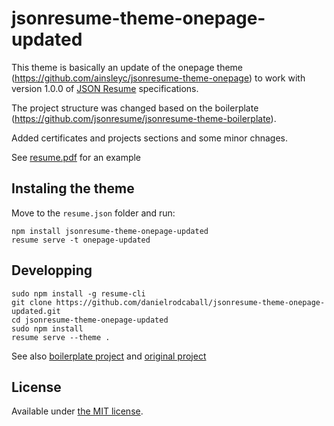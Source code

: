 # jsonresume-theme-onepage-updated

This theme is basically an update of the onepage theme (https://github.com/ainsleyc/jsonresume-theme-onepage) to work with version 1.0.0 of [JSON Resume](http://jsonresume.org/) specifications.

The project structure was changed based on the boilerplate (https://github.com/jsonresume/jsonresume-theme-boilerplate).

Added certificates and projects sections and some minor chnages.

See <a href="/resume.pdf" download="">resume.pdf</a> for an example

## Instaling the theme

Move to the `resume.json` folder and run:

```
npm install jsonresume-theme-onepage-updated
resume serve -t onepage-updated
```

## Developping

```
sudo npm install -g resume-cli
git clone https://github.com/danielrodcaball/jsonresume-theme-onepage-updated.git
cd jsonresume-theme-onepage-updated
sudo npm install
resume serve --theme .
```

See also [boilerplate project](https://github.com/jsonresume/jsonresume-theme-boilerplate) and [original project](https://github.com/ainsleyc/jsonresume-theme-onepage)

## License

Available under [the MIT license](http://mths.be/mit).
